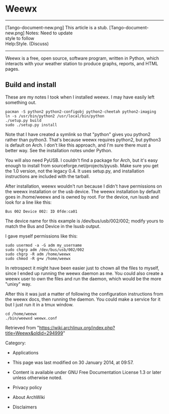 Weewx
=====

  ------------------------ ------------------------ ------------------------
  [Tango-document-new.png] This article is a stub.  [Tango-document-new.png]
                           Notes: Need to update    
                           style to follow          
                           Help:Style. (Discuss)    
  ------------------------ ------------------------ ------------------------

Weewx is a free, open source, software program, written in Python, which
interacts with your weather station to produce graphs, reports, and HTML
pages.

Build and install
-----------------

These are my notes I took when I installed weewx. I may have easily left
something out.

    pacman -S python2 python2-configobj python2-cheetah python2-imaging
    ln -s /usr/bin/python2 /usr/local/bin/python
    ./setup.py build
    sudo ./setup.py install

Note that I have created a symlink so that "python" gives you python2
rather than python3. That's because weewx requires python2, but python3
is default on Arch. I don't like this approach, and I'm sure there must
a better way. See the installation notes under Python.

You will also need PyUSB. I couldn't find a package for Arch, but it's
easy enough to install from sourceforge.net/projects/pyusb. Make sure
you get the 1.0 version, not the legacy 0.4. It uses setup.py, and
installation instructions are included with the tarball.

After installation, weewx wouldn't run because I didn't have permissions
on the weewx installation or the usb device. The weewx installation by
default goes in /home/weewx and is owned by root. For the device, run
lsusb and look for a line like this:

    Bus 002 Device 002: ID 0fde:ca01  

The device name for this example is /dev/bus/usb/002/002; modify yours
to match the Bus and Device in the lsusb output.

I gave myself permissions like this:

    sudo usermod -a -G adm my_username
    sudo chgrp adm /dev/bus/usb/002/002
    sudo chgrp -R adm /home/weewx
    sudo chmod -R g+w /home/weewx

In retrospect it might have been easier just to chown all the files to
myself, since I ended up running the weewx daemon as me. You could also
create a weewx user to own the files and run the daemon, which would be
the more "unixy" way.

After this it was just a matter of following the configuration
instructions from the weewx docs, then running the daemon. You could
make a service for it but I just run it in a tmux window.

    cd /home/weewx
    ./bin/weewxd weewx.conf

Retrieved from
"https://wiki.archlinux.org/index.php?title=Weewx&oldid=294999"

Category:

-   Applications

-   This page was last modified on 30 January 2014, at 09:57.
-   Content is available under GNU Free Documentation License 1.3 or
    later unless otherwise noted.
-   Privacy policy
-   About ArchWiki
-   Disclaimers
